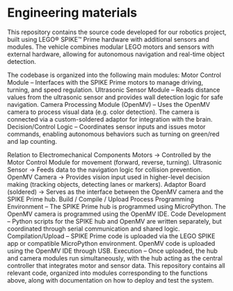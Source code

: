 Engineering materials
====

This repository contains the source code developed for our robotics project, built using LEGO® SPIKE™ Prime hardware with additional sensors and modules. The vehicle combines modular LEGO motors and sensors with external hardware, allowing for autonomous navigation and real-time object detection.

The codebase is organized into the following main modules:
Motor Control Module – Interfaces with the SPIKE Prime motors to manage driving, turning, and speed regulation.
Ultrasonic Sensor Module – Reads distance values from the ultrasonic sensor and provides wall detection logic for safe navigation.
Camera Processing Module (OpenMV) – Uses the OpenMV camera to process visual data (e.g. color detection). The camera is connected via a custom-soldered adaptor for integration with the brain. 
Decision/Control Logic – Coordinates sensor inputs and issues motor commands, enabling autonomous behaviors such as turning on green/red and lap counting. 

Relation to Electromechanical Components
Motors → Controlled by the Motor Control Module for movement (forward, reverse, turning).
Ultrasonic Sensor → Feeds data to the navigation logic for collision prevention.
OpenMV Camera → Provides vision input used in higher-level decision making (tracking objects, detecting lanes or markers).
Adaptor Board (soldered) → Serves as the interface between the OpenMV camera and the SPIKE Prime hub.
Build / Compile / Upload Process
Programming Environment – The SPIKE Prime hub is programmed using MicroPython. The OpenMV camera is programmed using the OpenMV IDE.
Code Development – Python scripts for the SPIKE hub and OpenMV are written separately, but coordinated through serial communication and shared logic.
Compilation/Upload –
SPIKE Prime code is uploaded via the LEGO SPIKE app or compatible MicroPython environment.
OpenMV code is uploaded using the OpenMV IDE through USB.
Execution – Once uploaded, the hub and camera modules run simultaneously, with the hub acting as the central controller that integrates motor and sensor data.
This repository contains all relevant code, organized into modules corresponding to the functions above, along with documentation on how to deploy and test the system.
